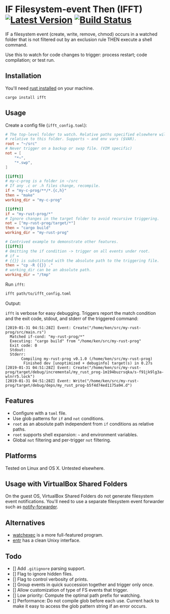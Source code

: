 # IF Filesystem-event Then (IFFT) [![Latest Version]][crates.io] [![Build Status]][travis]

[Build Status]: https://api.travis-ci.com/braincore/ifft.svg?branch=master
[travis]: https://travis-ci.com/braincore/ifft
[Latest Version]: https://img.shields.io/crates/v/ifft.svg
[crates.io]: https://crates.io/crates/ifft

IF a filesystem event (create, write, remove, chmod) occurs in a watched folder
that is not filtered out by an exclusion rule THEN execute a shell command.

Use this to watch for code changes to trigger: process restart; code
compilation; or test run.

## Installation

You'll need [rust installed](https://www.rust-lang.org/tools/install) on your
machine.

```
cargo install ifft
```

## Usage

Create a config file (`ifft_config.toml`):

```toml
# The top-level folder to watch. Relative paths specified elsewhere will be
# relative to this folder. Supports ~ and env vars ($VAR).
root = "~/src"
# Never trigger on a backup or swap file. (VIM specific)
not = [
    "*~",
    "*.swp",
]

[[ifft]]
# my-c-prog is a folder in ~/src
# If any .c or .h files change, recompile.
if = "my-c-prog/**/*.{c,h}"
then = "make"
working_dir = "my-c-prog"

[[ifft]]
if = "my-rust-prog/*"
# Ignore changes in the target folder to avoid recursive triggering.
not = ["my-rust-prog/target/*"]
then = "cargo build"
working_dir = "my-rust-prog"

# Contrived example to demonstrate other features.
[[ifft]]
# Omitting the if condition -> trigger on all events under root.
# if =
# {{}} is substituted with the absolute path to the triggering file.
then = "cp -R {{}} ."
# working_dir can be an absolute path.
working_dir = "/tmp"
```

Run `ifft`:

```bash
ifft path/to/ifft_config.toml
```

Output:

`ifft` is verbose for easy debugging. Triggers report the match condition and
the exit code, stdout, and stderr of the triggered command:

```
[2019-01-31 04:51:28Z] Event: Create("/home/ken/src/my-rust-prog/src/main.rs")
  Matched if-cond: "my-rust-prog/*"
  Executing: "cargo build" from "/home/ken/src/my-rust-prog"
  Exit code: 0
  Stdout:
  Stderr:
       Compiling my-rust-prog v0.1.0 (/home/ken/src/my-rust-prog)
        Finished dev [unoptimized + debuginfo] target(s) in 0.27s
[2019-01-31 04:51:28Z] Event: Create("/home/ken/src/my-rust-prog/target/debug/incremental/my_rust_prog-1m194buzrsqka/s-f91jk9lg3a-wlnrr5.lock")
[2019-01-31 04:51:28Z] Event: Write("/home/ken/src/my-rust-prog/target/debug/deps/my_rust_prog-b5f4d74ed1175a94.d")
```

## Features

* Configure with a `toml` file.
* Use glob patterns for `if` and `not` conditions.
* `root` as an absolute path independent from `if` conditions as relative paths.
* `root` supports shell expansion: `~` and environment variables.
* Global `not` filtering and per-trigger `not` filtering.

## Platforms

Tested on Linux and OS X. Untested elsewhere.

## Usage with VirtualBox Shared Folders

On the guest OS, VirtualBox Shared Folders do not generate filesystem event
notifications. You'll need to use a separate filesystem event forwarder such as
[notify-forwarder](https://github.com/mhallin/notify-forwarder).

## Alternatives

* [watchexec](https://github.com/watchexec/watchexec) is a more full-featured
  program.
* [entr](http://eradman.com/entrproject/) has a clean Unixy interface.

## Todo

* [] Add `.gitignore` parsing support.
* [] Flag to ignore hidden files.
* [] Flag to control verbosity of prints.
* [] Group events in quick succession together and trigger only once.
* [] Allow customization of type of FS events that trigger.
* [] Low priority: Compute the optimal path prefix for watching.
* [] Performance: Do not compile glob before each use. Current hack to make it
  easy to access the glob pattern string if an error occurs.
